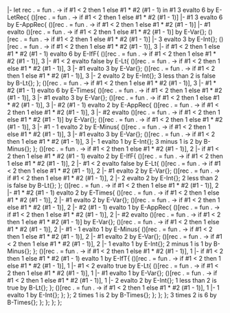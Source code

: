 |- let rec . = fun . -> if #1 < 2 then 1 else #1 * #2 (#1 - 1) in #1 3 evalto 6 by E-LetRec{
    ()[rec . = fun . -> if #1 < 2 then 1 else #1 * #2 (#1 - 1)] |- #1 3 evalto 6 by E-AppRec{
        ()[rec . = fun . -> if #1 < 2 then 1 else #1 * #2 (#1 - 1)] |- #1 evalto ()[rec . = fun . -> if #1 < 2 then 1 else #1 * #2 (#1 - 1)] by E-Var{};
        ()[rec . = fun . -> if #1 < 2 then 1 else #1 * #2 (#1 - 1)] |- 3 evalto 3 by E-Int{};
        ()[rec . = fun . -> if #1 < 2 then 1 else #1 * #2 (#1 - 1)], 3 |- if #1 < 2 then 1 else #1 * #2 (#1 - 1) evalto 6 by E-IfF{
            ()[rec . = fun . -> if #1 < 2 then 1 else #1 * #2 (#1 - 1)], 3 |- #1 < 2 evalto false by E-Lt{
                ()[rec . = fun . -> if #1 < 2 then 1 else #1 * #2 (#1 - 1)], 3 |- #1 evalto 3 by E-Var{};
                ()[rec . = fun . -> if #1 < 2 then 1 else #1 * #2 (#1 - 1)], 3 |- 2 evalto 2 by E-Int{};
                3 less than 2 is false by B-Lt{};
            };
            ()[rec . = fun . -> if #1 < 2 then 1 else #1 * #2 (#1 - 1)], 3 |- #1 * #2 (#1 - 1) evalto 6 by E-Times{
                ()[rec . = fun . -> if #1 < 2 then 1 else #1 * #2 (#1 - 1)], 3 |- #1 evalto 3 by E-Var{};
                ()[rec . = fun . -> if #1 < 2 then 1 else #1 * #2 (#1 - 1)], 3 |- #2 (#1 - 1) evalto 2 by E-AppRec{
                    ()[rec . = fun . -> if #1 < 2 then 1 else #1 * #2 (#1 - 1)], 3 |- #2 evalto ()[rec . = fun . -> if #1 < 2 then 1 else #1 * #2 (#1 - 1)] by E-Var{};
                    ()[rec . = fun . -> if #1 < 2 then 1 else #1 * #2 (#1 - 1)], 3 |- #1 - 1 evalto 2 by E-Minus{
                        ()[rec . = fun . -> if #1 < 2 then 1 else #1 * #2 (#1 - 1)], 3 |- #1 evalto 3 by E-Var{};
                        ()[rec . = fun . -> if #1 < 2 then 1 else #1 * #2 (#1 - 1)], 3 |- 1 evalto 1 by E-Int{};
                        3 minus 1 is 2 by B-Minus{};
                    };
                    ()[rec . = fun . -> if #1 < 2 then 1 else #1 * #2 (#1 - 1)], 2 |- if #1 < 2 then 1 else #1 * #2 (#1 - 1) evalto 2 by E-IfF{
                        ()[rec . = fun . -> if #1 < 2 then 1 else #1 * #2 (#1 - 1)], 2 |- #1 < 2 evalto false by E-Lt{
                            ()[rec . = fun . -> if #1 < 2 then 1 else #1 * #2 (#1 - 1)], 2 |- #1 evalto 2 by E-Var{};
                            ()[rec . = fun . -> if #1 < 2 then 1 else #1 * #2 (#1 - 1)], 2 |- 2 evalto 2 by E-Int{};
                            2 less than 2 is false by B-Lt{};
                        };
                        ()[rec . = fun . -> if #1 < 2 then 1 else #1 * #2 (#1 - 1)], 2 |- #1 * #2 (#1 - 1) evalto 2 by E-Times{
                            ()[rec . = fun . -> if #1 < 2 then 1 else #1 * #2 (#1 - 1)], 2 |- #1 evalto 2 by E-Var{};
                            ()[rec . = fun . -> if #1 < 2 then 1 else #1 * #2 (#1 - 1)], 2 |- #2 (#1 - 1) evalto 1 by E-AppRec{
                                ()[rec . = fun . -> if #1 < 2 then 1 else #1 * #2 (#1 - 1)], 2 |- #2 evalto ()[rec . = fun . -> if #1 < 2 then 1 else #1 * #2 (#1 - 1)] by E-Var{};
                                ()[rec . = fun . -> if #1 < 2 then 1 else #1 * #2 (#1 - 1)], 2 |- #1 - 1 evalto 1 by E-Minus{
                                    ()[rec . = fun . -> if #1 < 2 then 1 else #1 * #2 (#1 - 1)], 2 |- #1 evalto 2 by E-Var{};
                                    ()[rec . = fun . -> if #1 < 2 then 1 else #1 * #2 (#1 - 1)], 2 |- 1 evalto 1 by E-Int{};
                                    2 minus 1 is 1 by B-Minus{};
                                };
                                ()[rec . = fun . -> if #1 < 2 then 1 else #1 * #2 (#1 - 1)], 1 |- if #1 < 2 then 1 else #1 * #2 (#1 - 1) evalto 1 by E-IfT{
                                    ()[rec . = fun . -> if #1 < 2 then 1 else #1 * #2 (#1 - 1)], 1 |- #1 < 2 evalto true by E-Lt{
                                        ()[rec . = fun . -> if #1 < 2 then 1 else #1 * #2 (#1 - 1)], 1 |- #1 evalto 1 by E-Var{};
                                        ()[rec . = fun . -> if #1 < 2 then 1 else #1 * #2 (#1 - 1)], 1 |- 2 evalto 2 by E-Int{};
                                        1 less than 2 is true by B-Lt{};
                                    };
                                    ()[rec . = fun . -> if #1 < 2 then 1 else #1 * #2 (#1 - 1)], 1 |- 1 evalto 1 by E-Int{};
                                }; 
                            };
                            2 times 1 is 2 by B-Times{};
                        };
                    };
                };
                3 times 2 is 6 by B-Times{};
            };
        };
    };
};